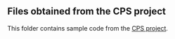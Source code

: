 <!--
SPDX-FileCopyrightText: None

SPDX-License-Identifier: CC0-1.0
-->

## Files obtained from the CPS project

This folder contains sample code from the [CPS project](https://github.com/nim-works/cps).
